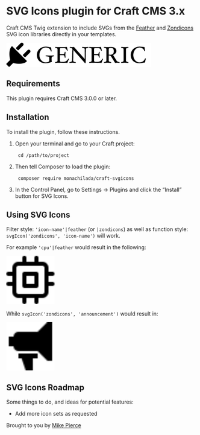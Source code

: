 # SVG Icons plugin for Craft CMS 3.x

Craft CMS Twig extension to include SVGs from the [Feather](https://feathericons.com/) and [Zondicons](https://www.zondicons.com/) SVG icon libraries directly in your templates.

![Screenshot](resources/img/plugin-logo.png)

## Requirements

This plugin requires Craft CMS 3.0.0 or later.

## Installation

To install the plugin, follow these instructions.

1. Open your terminal and go to your Craft project:

        cd /path/to/project

2. Then tell Composer to load the plugin:

        composer require monachilada/craft-svgicons

3. In the Control Panel, go to Settings → Plugins and click the “Install” button for SVG Icons.

## Using SVG Icons

Filter style: `'icon-name'|feather` (or `|zondicons`) as well as function style: `svgIcon('zondicons', 'icon-name')` will work.

For example `'cpu'|feather` would result in the following:

<img src="src/resources/icons/feather/cpu.svg" alt="Feather CPU Icon" width="128" height="128">

While `svgIcon('zondicons', 'announcement')` would result in:

<img src="src/resources/icons/zondicons/announcement.svg" alt="Zondicons announcement" width="128" height="128">

## SVG Icons Roadmap

Some things to do, and ideas for potential features:

* Add more icon sets as requested

Brought to you by [Mike Pierce](https://michaelpierce.trade/)
